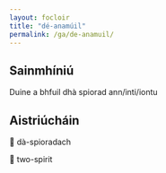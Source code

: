 ```yaml
---
layout: focloir
title: "dé-anamúil"
permalink: /ga/de-anamuil/
---
```


## Sainmhíniú

 Duine a bhfuil dhà spiorad ann/inti/iontu

## Aistriúcháin

&#x1f3f4;&#xe0067;&#xe0062;&#xe0073;&#xe0063;&#xe0074;&#xe007f; dà-spioradach

&#x1f3f4;&#xe0067;&#xe0062;&#xe0065;&#xe006e;&#xe0067;&#xe007f; two-spirit
